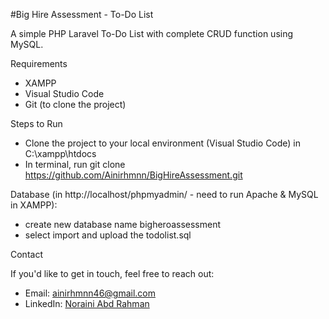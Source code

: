 #Big Hire Assessment - To-Do List

A simple PHP Laravel To-Do List with complete CRUD function using MySQL.

Requirements
- XAMPP 
- Visual Studio Code 
- Git (to clone the project)


Steps to Run 
- Clone the project to your local environment (Visual Studio Code) in C:\xampp\htdocs
- In terminal, run git clone https://github.com/Ainirhmnn/BigHireAssessment.git

Database (in http://localhost/phpmyadmin/ - need to run Apache & MySQL in XAMPP):
- create new database name bigheroassessment
- select import and upload the todolist.sql


Contact

If you'd like to get in touch, feel free to reach out:

- Email: ainirhmnn46@gmail.com  
- LinkedIn: [Noraini Abd Rahman](https://www.linkedin.com/in/noraini-abd-rahman-0195a621b)